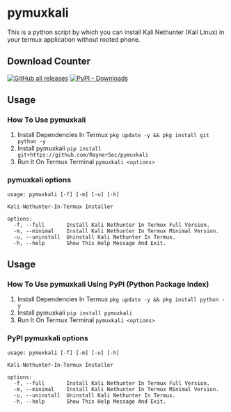 # pymuxkali
This is a python script by which you can install Kali Nethunter (Kali Linux) in your termux application without rooted phone.

## Download Counter
<p align="left">
<a href="https://github.com/RaynerSec/pymuxkali/releases/latest"><img alt="GitHub all releases" src="https://img.shields.io/github/downloads/RaynerSec/pymuxkali/total?label=GITHUB%20DOWNLOADS&style=for-the-badge"></a>
<a href="https://pypi.org/project/pymuxkali"><img alt="PyPI - Downloads" src="https://img.shields.io/pypi/dm/pymuxkali?label=PYPI%20DOWNLOADS&style=for-the-badge"></a>
</p>

## Usage
### How To Use pymuxkali
1. Install Dependencies In Termux `pkg update -y && pkg install git python -y`
2. Install pymuxkali `pip install git+https://github.com/RaynerSec/pymuxkali`
3. Run It On Termux Terminal `pymuxkali <options>`
### pymuxkali options
```
usage: pymuxkali [-f] [-m] [-u] [-h]

Kali-Nethunter-In-Termux Installer

options:
  -f, --full       Install Kali Nethunter In Termux Full Version.
  -m, --minimal    Install Kali Nethunter In Termux Minimal Version.
  -u, --uninstall  Uninstall Kali Nethunter In Termux.
  -h, --help       Show This Help Message And Exit.
```
## Usage
### How To Use pymuxkali Using PyPI (Python Package Index)
1. Install Dependencies In Termux `pkg update -y && pkg install python -y`
2. Install pymuxkali `pip install pymuxkali`
3. Run It On Termux Terminal `pymuxkali <options>`
### PyPI pymuxkali options
```
usage: pymuxkali [-f] [-m] [-u] [-h]

Kali-Nethunter-In-Termux Installer

options:
  -f, --full       Install Kali Nethunter In Termux Full Version.
  -m, --minimal    Install Kali Nethunter In Termux Minimal Version.
  -u, --uninstall  Uninstall Kali Nethunter In Termux.
  -h, --help       Show This Help Message And Exit.
```
